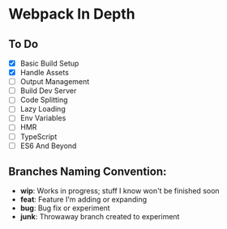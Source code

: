# Webpack In Depth

## To Do

- [x] Basic Build Setup
- [x] Handle Assets
- [ ] Output Management
- [ ] Build Dev Server
- [ ] Code Splitting
- [ ] Lazy Loading
- [ ] Env Variables
- [ ] HMR
- [ ] TypeScript
- [ ] ES6 And Beyond

## Branches Naming Convention:

- **wip**: Works in progress; stuff I know won't be finished soon
- **feat**: Feature I'm adding or expanding
- **bug**: Bug fix or experiment
- **junk**: Throwaway branch created to experiment
